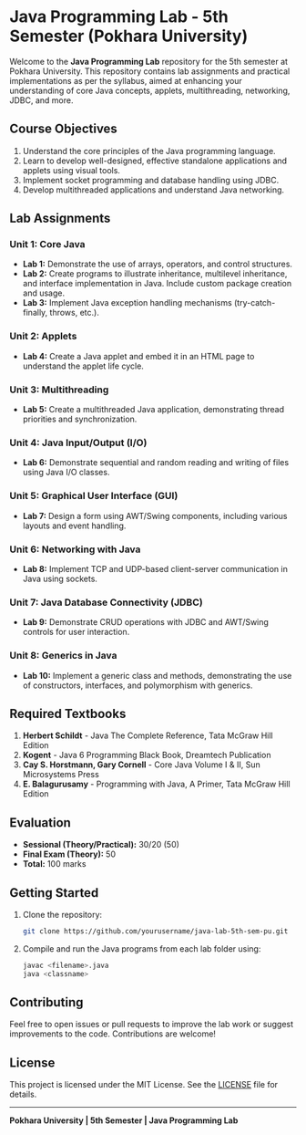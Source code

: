 # Java Programming Lab - 5th Semester (Pokhara University)

Welcome to the **Java Programming Lab** repository for the 5th semester at Pokhara University. This repository contains lab assignments and practical implementations as per the syllabus, aimed at enhancing your understanding of core Java concepts, applets, multithreading, networking, JDBC, and more.

## Course Objectives

1. Understand the core principles of the Java programming language.
2. Learn to develop well-designed, effective standalone applications and applets using visual tools.
3. Implement socket programming and database handling using JDBC.
4. Develop multithreaded applications and understand Java networking.

## Lab Assignments

### Unit 1: Core Java
- **Lab 1:** Demonstrate the use of arrays, operators, and control structures.
- **Lab 2:** Create programs to illustrate inheritance, multilevel inheritance, and interface implementation in Java. Include custom package creation and usage.
- **Lab 3:** Implement Java exception handling mechanisms (try-catch-finally, throws, etc.).

### Unit 2: Applets
- **Lab 4:** Create a Java applet and embed it in an HTML page to understand the applet life cycle.

### Unit 3: Multithreading
- **Lab 5:** Create a multithreaded Java application, demonstrating thread priorities and synchronization.

### Unit 4: Java Input/Output (I/O)
- **Lab 6:** Demonstrate sequential and random reading and writing of files using Java I/O classes.

### Unit 5: Graphical User Interface (GUI)
- **Lab 7:** Design a form using AWT/Swing components, including various layouts and event handling.

### Unit 6: Networking with Java
- **Lab 8:** Implement TCP and UDP-based client-server communication in Java using sockets.

### Unit 7: Java Database Connectivity (JDBC)
- **Lab 9:** Demonstrate CRUD operations with JDBC and AWT/Swing controls for user interaction.

### Unit 8: Generics in Java
- **Lab 10:** Implement a generic class and methods, demonstrating the use of constructors, interfaces, and polymorphism with generics.

## Required Textbooks
1. **Herbert Schildt** - Java The Complete Reference, Tata McGraw Hill Edition
2. **Kogent** - Java 6 Programming Black Book, Dreamtech Publication
3. **Cay S. Horstmann, Gary Cornell** - Core Java Volume I & II, Sun Microsystems Press
4. **E. Balagurusamy** - Programming with Java, A Primer, Tata McGraw Hill Edition

## Evaluation

- **Sessional (Theory/Practical):** 30/20 (50)
- **Final Exam (Theory):** 50
- **Total:** 100 marks

## Getting Started

1. Clone the repository:
   ```bash
   git clone https://github.com/yourusername/java-lab-5th-sem-pu.git
   ```
2. Compile and run the Java programs from each lab folder using:
   ```bash
   javac <filename>.java
   java <classname>
   ```

## Contributing

Feel free to open issues or pull requests to improve the lab work or suggest improvements to the code. Contributions are welcome!

## License

This project is licensed under the MIT License. See the [LICENSE](./LICENSE) file for details.

---

**Pokhara University | 5th Semester | Java Programming Lab**
